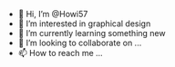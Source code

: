- 👋 Hi, I’m @Howi57
- 👀 I’m interested in graphical design
- 🌱 I’m currently learning something new
- 💞️ I’m looking to collaborate on ...
- 📫 How to reach me ...

<!---
Howi57/Howi57 is a ✨ special ✨ repository because its `README.md` (this file) appears on your GitHub profile.
You can click the Preview link to take a look at your changes.
--->
